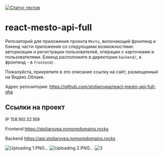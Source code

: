 [![Статус тестов](../../actions/workflows/tests.yml/badge.svg)](../../actions/workflows/tests.yml)

# react-mesto-api-full
Репозиторий для приложения проекта `Mesto`, включающий фронтенд и бэкенд части приложения со следующими возможностями: авторизации и регистрации пользователей, операции с карточками и пользователями. Бэкенд расположите в директории `backend/`, а фронтенд - в `frontend/`. 
  
Пожалуйста, прикрепите в это описание ссылку на сайт, размещенный на Яндекс.Облаке.

Адрес репозитория: https://github.com/stoliarovea/react-mesto-api-full-gha

## Ссылки на проект

IP 158.160.32.169

Frontend https://stoliarovea.nomoredomains.rocks

Backend https://api.stoliarovea.nomoredomains.rocks



![Uploading 1.PNG…]()
![Uploading 2.PNG…]()
![3](https://github.com/stoliarovea/react-mesto-api-full-gha/assets/31337724/c1e3de97-6816-4c77-bd61-7ffba4d4d9fa)
